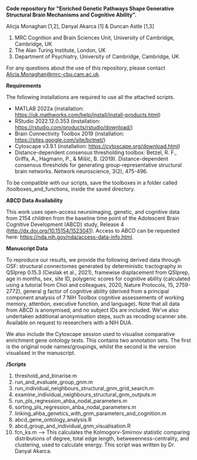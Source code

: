 **Code repository for "Enriched Genetic Pathways Shape Generative Structural Brain Mechanisms and Cognitive Ability".**

Alicja Monaghan [1,2], Danyal Akarca [1] & Duncan Astle [1,3]
1. MRC Cognition and Brain Sciences Unit, University of Cambridge, Cambridge, UK
2. The Alan Turing Institute, London, UK
3. Department of Psychiatry, University of Cambridge, Cambridge, UK

For any questions about the use of this repository, please contact Alicja.Monaghan@mrc-cbu.cam.ac.uk.

**Requirements**

The following installations are required to use all the attached scripts. 
* MATLAB 2022a (installation: https://uk.mathworks.com/help/install/install-products.html)
* RStudio 2022.12.0.353 (installation: https://rstudio.com/products/rstudio/download/)
* Brain Connectivity Toolbox 2019 (installation: https://sites.google.com/site/bctnet/)
* Cytoscape v3.9.1 (installation: https://cytoscape.org/download.html)
* Distance-dependent consensus thresholding toolbox: Betzel, R. F., Griffa, A., Hagmann, P., & Mišić, B. (2019). Distance-dependent consensus thresholds for generating group-representative structural brain networks. Network neuroscience, 3(2), 475-496.

To be compatible with our scripts, save the toolboxes in a folder called /toolboxes_and_functions, inside the saved directory.

**ABCD Data Availability**

This work uses open-access neuroimaging, genetic, and cognitive data from 2154 children from the baseline time point of the Adolescent Brain Cognitive Development (ABCD) study, Release 4 (http://dx.doi.org/10.15154/1523041). Access to ABCD can be requested here: https://nda.nih.gov/nda/access-data-info.html.

**Manuscript Data**

To reproduce our results, we provide the following derived data through OSF: structural connectomes generated by deterministic tractography in QSIprep 0.15.3 (Cieslak et al., 2021), framewise displacement from QSIprep, age in months, sex, site ID, polygenic scores for cognitive ability (calculated using a tutorial from Choi and colleagues, 2020, Nature Protocols, 15, 2759-2772), general g factor of cognitive ability (derived from a principal component analysis of 7 NIH Toolbox cognitive assessements of working memory, attention, executive function, and language). Note that all data from ABCD is anonymised, and no subject IDs are included. We've also undertaken additional anonymisation steps, such as recoding 
scanner site. Available on request to researchers with a NIH DUA. 

We also include the Cytoscape session used to visualise comparative enrichment gene ontology tests. This contains two annotation sets. The first is the original node names/groupings, whilst the second is the version visualised in the manuscript. 

**/Scripts**
1. threshold_and_binarise.m
2. run_and_evaluate_group_gnm.m
3. run_individual_neighbours_structural_gnm_grid_search.m
4. examine_individual_neighbours_structural_gnm_outputs.m
5. run_pls_regression_ahba_nodal_parameters.m
6. sorting_pls_regression_ahba_nodal_parameters.m
7. linking_ahba_genetics_with_gnm_parameters_and_cognition.m
8. abcd_gene_ontology_analysis.R
9. abcd_group_and_individual_gnm_visualisation.R
10. fcn_ks.m --> This calculates the Kolmogorv-Smirnov statistic comparing distributions of degree, total edge length, betweeenness-centrality, and clustering, used to calculate energy. This script was written by Dr. Danyal Akarca.
